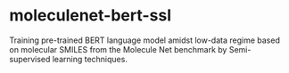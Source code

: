# moleculenet-bert-ssl
Training pre-trained BERT language model amidst low-data regime based on molecular SMILES from the Molecule Net benchmark by Semi-supervised learning techniques.

